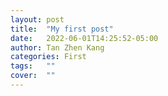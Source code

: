 ```yaml
---
layout: post
title:  "My first post"
date:   2022-06-01T14:25:52-05:00
author: Tan Zhen Kang
categories: First
tags:	""
cover:  ""
---
```




[jekyll]:      http://jekyllrb.com
[jekyll-gh]:   https://github.com/jekyll/jekyll
[jekyll-help]: https://github.com/jekyll/jekyll-help
[highlight]:   https://highlightjs.org/
[lightbox]:    http://lokeshdhakar.com/projects/lightbox2/
[jekyll-archive]: https://github.com/jekyll/jekyll-archives
[liquid]: https://github.com/Shopify/liquid/wiki/Liquid-for-Designers
